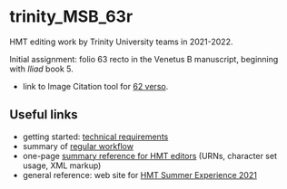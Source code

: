 # trinity_MSB_63r

HMT editing work by Trinity University teams in 2021-2022.

Initial assignment:  folio 63 recto in the Venetus B manuscript, beginning with *Iliad* book 5.

- link to Image Citation tool  for [62 verso](http://www.homermultitext.org/ict2/?urn=urn:cite2:hmt:vbbifolio.v1:vb_62v_63r).

## Useful links

- getting started: [technical requirements](https://homermultitext.github.io/hmt-se2021/tech/)
- summary of [regular workflow](https://homermultitext.github.io/hmt-se2021/workflow/)
- one-page [summary reference for HMT editors](https://homermultitext.github.io/hmt-se2021/references/) (URNs, character set usage, XML markup)
- general reference: web site for [HMT Summer Experience 2021](https://homermultitext.github.io/hmt-se2021/)